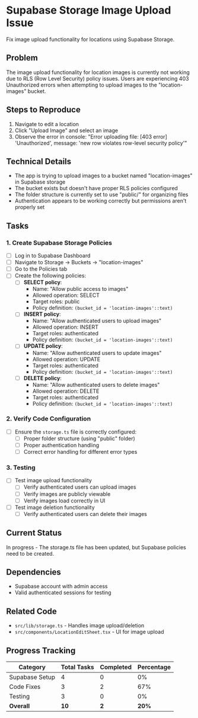 # Supabase Storage Image Upload Issue

Fix image upload functionality for locations using Supabase Storage.

## Problem

The image upload functionality for location images is currently not working due to RLS (Row Level Security) policy issues. Users are experiencing 403 Unauthorized errors when attempting to upload images to the "location-images" bucket.

## Steps to Reproduce

1. Navigate to edit a location
2. Click "Upload Image" and select an image
3. Observe the error in console: "Error uploading file: [403 error] 'Unauthorized', message: 'new row violates row-level security policy'"

## Technical Details

- The app is trying to upload images to a bucket named "location-images" in Supabase storage
- The bucket exists but doesn't have proper RLS policies configured
- The folder structure is currently set to use "public/" for organizing files
- Authentication appears to be working correctly but permissions aren't properly set

## Tasks

### 1. Create Supabase Storage Policies

- [ ] Log in to Supabase Dashboard
- [ ] Navigate to Storage → Buckets → "location-images"
- [ ] Go to the Policies tab
- [ ] Create the following policies:
  - [ ] **SELECT policy**:
    - Name: "Allow public access to images"
    - Allowed operation: SELECT
    - Target roles: public
    - Policy definition: `(bucket_id = 'location-images'::text)`
  - [ ] **INSERT policy**:
    - Name: "Allow authenticated users to upload images"
    - Allowed operation: INSERT
    - Target roles: authenticated
    - Policy definition: `(bucket_id = 'location-images'::text)`
  - [ ] **UPDATE policy**:
    - Name: "Allow authenticated users to update images"
    - Allowed operation: UPDATE
    - Target roles: authenticated
    - Policy definition: `(bucket_id = 'location-images'::text)`
  - [ ] **DELETE policy**:
    - Name: "Allow authenticated users to delete images"
    - Allowed operation: DELETE
    - Target roles: authenticated
    - Policy definition: `(bucket_id = 'location-images'::text)`

### 2. Verify Code Configuration

- [ ] Ensure the `storage.ts` file is correctly configured:
  - [ ] Proper folder structure (using "public" folder)
  - [ ] Proper authentication handling
  - [ ] Correct error handling for different error types

### 3. Testing

- [ ] Test image upload functionality
  - [ ] Verify authenticated users can upload images
  - [ ] Verify images are publicly viewable
  - [ ] Verify images load correctly in UI
- [ ] Test image deletion functionality
  - [ ] Verify authenticated users can delete their images

## Current Status

In progress - The storage.ts file has been updated, but Supabase policies need to be created.

## Dependencies

- Supabase account with admin access
- Valid authenticated sessions for testing

## Related Code

- `src/lib/storage.ts` - Handles image upload/deletion
- `src/components/LocationEditSheet.tsx` - UI for image upload

## Progress Tracking

| Category       | Total Tasks | Completed | Percentage |
| -------------- | ----------- | --------- | ---------- |
| Supabase Setup | 4           | 0         | 0%         |
| Code Fixes     | 3           | 2         | 67%        |
| Testing        | 3           | 0         | 0%         |
| **Overall**    | **10**      | **2**     | **20%**    |
